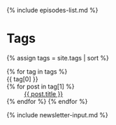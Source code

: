 {% include episodes-list.md %}

# Tags

{% assign tags = site.tags | sort %}
<dl>
{% for tag in tags %}
  <dt>{{ tag[0] }}</dt>
  {% for post in tag[1] %}
    <dd><a href="{{ post.url }}">{{ post.title }}</a></dd>
  {% endfor %}
{% endfor %}
</dl>

{% include newsletter-input.md %}
